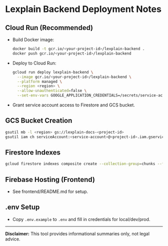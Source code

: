 # Lexplain Backend Deployment Notes

## Cloud Run (Recommended)
- Build Docker image:
  ```sh
  docker build -t gcr.io/<your-project-id>/lexplain-backend .
  docker push gcr.io/<your-project-id>/lexplain-backend
  ```
- Deploy to Cloud Run:
  ```sh
  gcloud run deploy lexplain-backend \
    --image gcr.io/<your-project-id>/lexplain-backend \
    --platform managed \
    --region <region> \
    --allow-unauthenticated=false \
    --set-env-vars GOOGLE_APPLICATION_CREDENTIALS=/secrets/service-account.json
  ```
- Grant service account access to Firestore and GCS bucket.

## GCS Bucket Creation
```sh
gsutil mb -l <region> gs://lexplain-docs-<project-id>
gsutil iam ch serviceAccount:<service-account>@<project-id>.iam.gserviceaccount.com:objectAdmin gs://lexplain-docs-<project-id>
```

## Firestore Indexes
```sh
gcloud firestore indexes composite create --collection-group=chunks --field-config field-path=documentId,order=asc field-path=embedding,order=asc
```

## Firebase Hosting (Frontend)
- See frontend/README.md for setup.

## .env Setup
- Copy `.env.example` to `.env` and fill in credentials for local/dev/prod.

---
**Disclaimer:** This tool provides informational summaries only, not legal advice.
